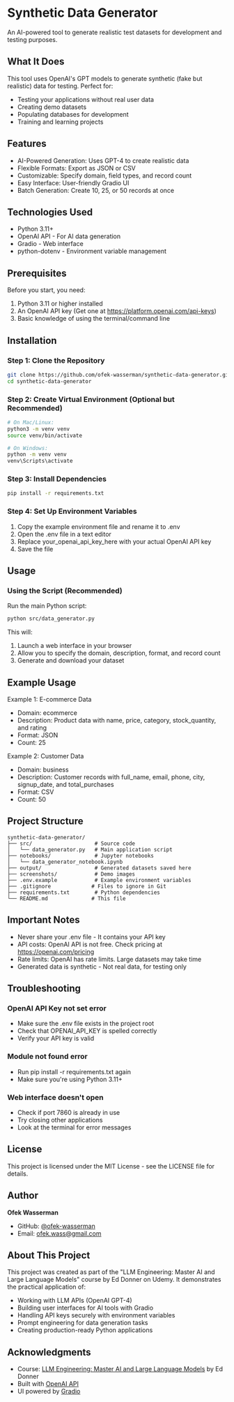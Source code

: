 # Synthetic Data Generator

An AI-powered tool to generate realistic test datasets for development and testing purposes.

## What It Does

This tool uses OpenAI's GPT models to generate synthetic (fake but realistic) data for testing. Perfect for:
- Testing your applications without real user data
- Creating demo datasets
- Populating databases for development
- Training and learning projects

## Features

- AI-Powered Generation: Uses GPT-4 to create realistic data
- Flexible Formats: Export as JSON or CSV
- Customizable: Specify domain, field types, and record count
- Easy Interface: User-friendly Gradio UI
- Batch Generation: Create 10, 25, or 50 records at once

## Technologies Used

- Python 3.11+
- OpenAI API - For AI data generation
- Gradio - Web interface
- python-dotenv - Environment variable management

## Prerequisites

Before you start, you need:
1. Python 3.11 or higher installed
2. An OpenAI API key (Get one at https://platform.openai.com/api-keys)
3. Basic knowledge of using the terminal/command line

## Installation

### Step 1: Clone the Repository
```bash
git clone https://github.com/ofek-wasserman/synthetic-data-generator.git
cd synthetic-data-generator
```

### Step 2: Create Virtual Environment (Optional but Recommended)
```bash
# On Mac/Linux:
python3 -m venv venv
source venv/bin/activate

# On Windows:
python -m venv venv
venv\Scripts\activate
```

### Step 3: Install Dependencies
```bash
pip install -r requirements.txt
```

### Step 4: Set Up Environment Variables
1. Copy the example environment file and rename it to .env
2. Open the .env file in a text editor
3. Replace your_openai_api_key_here with your actual OpenAI API key
4. Save the file

## Usage

### Using the Script (Recommended)

Run the main Python script:
```bash
python src/data_generator.py
```

This will:
1. Launch a web interface in your browser
2. Allow you to specify the domain, description, format, and record count
3. Generate and download your dataset


## Example Usage

Example 1: E-commerce Data
- Domain: ecommerce
- Description: Product data with name, price, category, stock_quantity, and rating
- Format: JSON
- Count: 25

Example 2: Customer Data
- Domain: business
- Description: Customer records with full_name, email, phone, city, signup_date, and total_purchases
- Format: CSV
- Count: 50

## Project Structure

```
synthetic-data-generator/
├── src/                    # Source code
│   └── data_generator.py   # Main application script
├── notebooks/              # Jupyter notebooks
│   └── data_generator_notebook.ipynb
├── output/                 # Generated datasets saved here
├── screenshots/            # Demo images
├── .env.example            # Example environment variables
├── .gitignore             # Files to ignore in Git
├── requirements.txt        # Python dependencies
└── README.md              # This file
```

## Important Notes

- Never share your .env file - It contains your API key
- API costs: OpenAI API is not free. Check pricing at https://openai.com/pricing
- Rate limits: OpenAI has rate limits. Large datasets may take time
- Generated data is synthetic - Not real data, for testing only

## Troubleshooting

### OpenAI API Key not set error
- Make sure the .env file exists in the project root
- Check that OPENAI_API_KEY is spelled correctly
- Verify your API key is valid

### Module not found error
- Run pip install -r requirements.txt again
- Make sure you're using Python 3.11+

### Web interface doesn't open
- Check if port 7860 is already in use
- Try closing other applications
- Look at the terminal for error messages

## License

This project is licensed under the MIT License - see the LICENSE file for details.

## Author

**Ofek Wasserman**
- GitHub: [@ofek-wasserman](https://github.com/ofek-wasserman)
- Email: ofek.wass@gmail.com

## About This Project

This project was created as part of the "LLM Engineering: Master AI and Large Language Models" course by Ed Donner on Udemy. It demonstrates the practical application of:
- Working with LLM APIs (OpenAI GPT-4)
- Building user interfaces for AI tools with Gradio
- Handling API keys securely with environment variables
- Prompt engineering for data generation tasks
- Creating production-ready Python applications


## Acknowledgments

- Course: [LLM Engineering: Master AI and Large Language Models](https://www.udemy.com/course/llm-engineering-master-ai-and-large-language-models/) by Ed Donner
- Built with [OpenAI API](https://openai.com)
- UI powered by [Gradio](https://gradio.app)